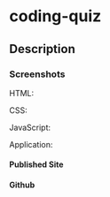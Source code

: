 # coding-quiz

## Description

### Screenshots
HTML:

CSS:

JavaScript:

Application:


#### Published Site


#### Github